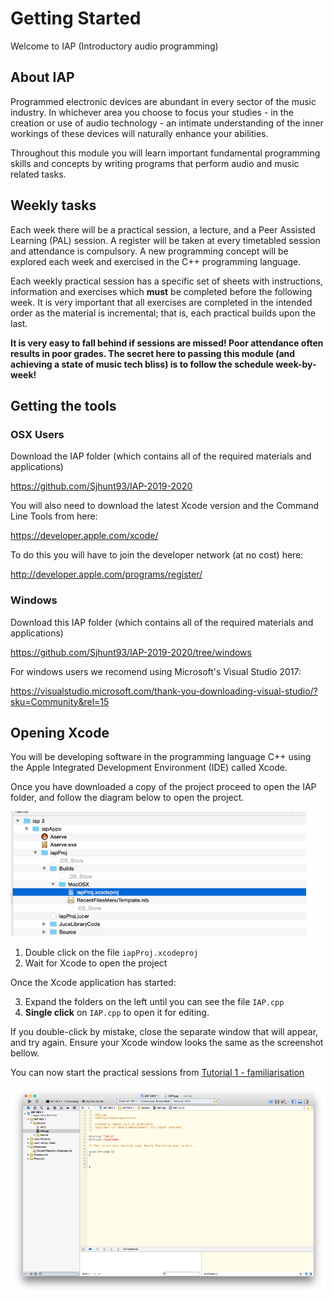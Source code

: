 # Getting Started

Welcome to IAP (Introductory audio programming)

## About IAP

Programmed electronic devices are abundant in every sector of the music industry. In whichever area you choose to focus your studies - in the creation or use of audio technology - an intimate understanding of the inner workings of these devices will naturally enhance your abilities. 

Throughout this module you will learn important fundamental programming skills and concepts by writing programs that perform audio and music related tasks. 

## Weekly tasks

Each week there will be a practical session, a lecture, and a Peer Assisted Learning (PAL) session. A register will be taken at every timetabled session and attendance is compulsory. A new programming concept will be explored each week and exercised in the C++ programming language. 

Each weekly practical session has a specific set of sheets with instructions, information and exercises which **must** be completed before the following week. It is very important that all exercises are completed in the intended order as the material is incremental; that is, each practical builds upon the last. 

**It is very easy to fall behind if sessions are missed! Poor attendance often results in poor grades. The secret here to passing this module (and achieving a state of music tech bliss) is to follow the schedule week-by-week!**

## Getting the tools

### OSX Users

Download the IAP folder (which contains all of the required materials and applications)

https://github.com/Sjhunt93/IAP-2019-2020

You will also need to download the latest Xcode version and the Command Line Tools from here:

https://developer.apple.com/xcode/

To do this you will have to join the developer network (at no cost) here: 

http://developer.apple.com/programs/register/

### Windows

Download this IAP folder (which contains all of the required materials and applications)

https://github.com/Sjhunt93/IAP-2019-2020/tree/windows

For windows users we recomend using Microsoft's Visual Studio 2017:

https://visualstudio.microsoft.com/thank-you-downloading-visual-studio/?sku=Community&rel=15


## Opening Xcode

You will be developing software in the programming language C++ using the Apple Integrated Development Environment (IDE) called Xcode.

Once you have downloaded a copy of the project proceed to open the IAP folder, and follow the diagram below to open the project.

<img src="images/filestruct.png" height=200/>

1. Double click on the file `iapProj.xcodeproj`
2. Wait for Xcode to open the project

Once the Xcode application has started:

3. Expand the folders on the left until you can see the file `IAP.cpp`
4. **Single click** on `IAP.cpp` to open it for editing. 

If you double-click by mistake, close the separate window that will appear, and try again. Ensure your Xcode window looks the same as the screenshot bellow. 

You can now start the practical sessions from <a href="Part%201/1%20-%20Familiarisation.md">Tutorial 1 - familiarisation</a>

<img src="images/xcode.png" />
